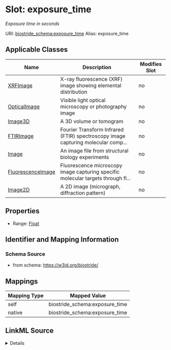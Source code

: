 

# Slot: exposure_time 


_Exposure time in seconds_





URI: [biostride_schema:exposure_time](https://w3id.org/biostride/schema/exposure_time)
Alias: exposure_time

<!-- no inheritance hierarchy -->





## Applicable Classes

| Name | Description | Modifies Slot |
| --- | --- | --- |
| [XRFImage](XRFImage.md) | X-ray fluorescence (XRF) image showing elemental distribution |  no  |
| [OpticalImage](OpticalImage.md) | Visible light optical microscopy or photography image |  no  |
| [Image3D](Image3D.md) | A 3D volume or tomogram |  no  |
| [FTIRImage](FTIRImage.md) | Fourier Transform Infrared (FTIR) spectroscopy image capturing molecular comp... |  no  |
| [Image](Image.md) | An image file from structural biology experiments |  no  |
| [FluorescenceImage](FluorescenceImage.md) | Fluorescence microscopy image capturing specific molecular targets through fl... |  no  |
| [Image2D](Image2D.md) | A 2D image (micrograph, diffraction pattern) |  no  |






## Properties

* Range: [Float](Float.md)




## Identifier and Mapping Information






### Schema Source


* from schema: https://w3id.org/biostride/




## Mappings

| Mapping Type | Mapped Value |
| ---  | ---  |
| self | biostride_schema:exposure_time |
| native | biostride_schema:exposure_time |




## LinkML Source

<details>
```yaml
name: exposure_time
description: Exposure time in seconds
from_schema: https://w3id.org/biostride/
rank: 1000
alias: exposure_time
owner: Image
domain_of:
- Image
range: float

```
</details>